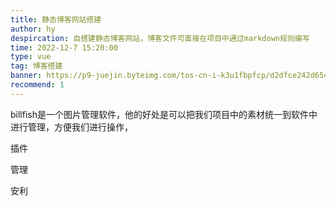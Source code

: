 ```yaml
---
title: 静态博客网站搭建
author: hy
despircation: 自搭建静态博客网站，博客文件可直接在项目中通过markdown规则编写
time: 2022-12-7 15:20:00
type: vue
tag: 博客搭建
banner: https://p9-juejin.byteimg.com/tos-cn-i-k3u1fbpfcp/d2dfce242d65465a80a01c7eb56d294e~tplv-k3u1fbpfcp-watermark.image?" alt="20210204411652_oerTjp.jpg
recommend: 1
---
```




billfish是一个图片管理软件，他的好处是可以把我们项目中的素材统一到软件中进行管理，方便我们进行操作，

插件

管理

安利
